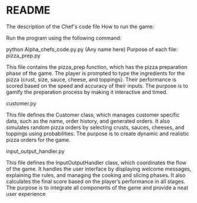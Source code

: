 # README
The description of the Chef's code file
How to run the game:

Run the program using the following command:

python Alpha_chefs_code.py.py (Any name here)
Purpose of each file:
pizza_prep.py

This file contains the pizza_prep function, which has the pizza preparation phase of the game. The player is prompted to type the ingredients for the pizza (crust, size, sauce, cheese, and toppings). Their performance is scored based on the speed and accuracy of their inputs. The purpose is to gamify the preparation process by making it interactive and timed.

customer.py

This file defines the Customer class, which manages customer specific data, such as the name, order history, and generated orders. It also simulates random pizza orders by selecting crusts, sauces, cheeses, and toppings using probabilities. The purpose is to create dynamic and realistic pizza orders for the game.

input_output_handler.py

This file defines the InputOutputHandler class, which coordinates the flow of the game. It handles the user interface by displaying welcome messages, explaining the rules, and managing the cooking and slicing phases. It also calculates the final score based on the player’s performance in all stages. The purpose is to integrate all components of the game and provide a neat user experience
